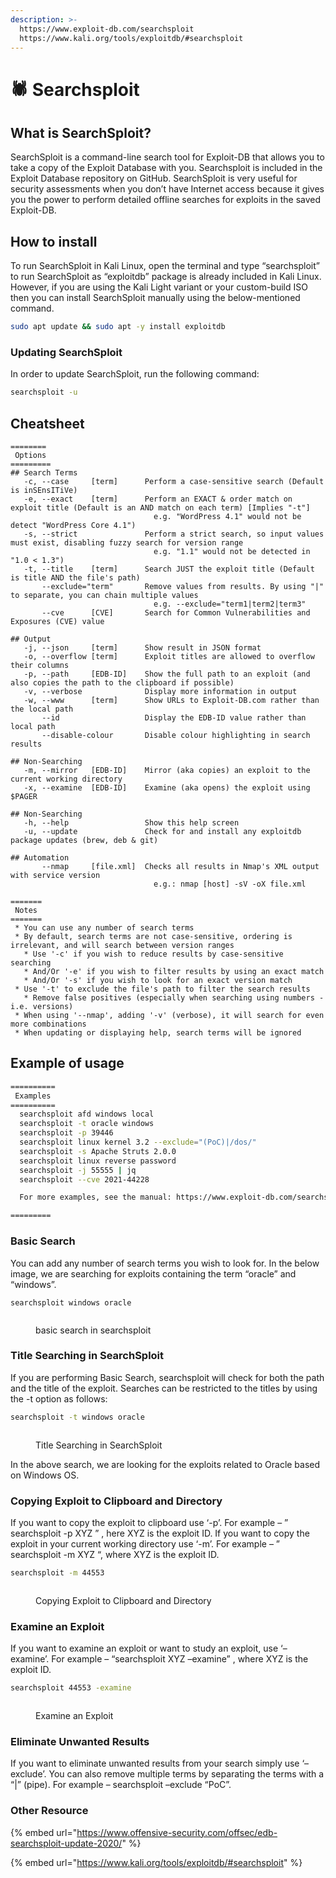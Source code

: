 ```yaml
---
description: >-
  https://www.exploit-db.com/searchsploit
  https://www.kali.org/tools/exploitdb/#searchsploit
---
```


# 🕷 Searchsploit

## What is SearchSploit?

SearchSploit is a command-line search tool for Exploit-DB that allows you to take a copy of the Exploit Database with you. Searchsploit is included in the Exploit Database repository on GitHub. SearchSploit is very useful for security assessments when you don’t have Internet access because it gives you the power to perform detailed offline searches for exploits in the saved Exploit-DB.

## How to install

To run SearchSploit in Kali Linux, open the terminal and type “searchsploit” to run SearchSploit as “exploitdb” package is already included in Kali Linux. However, if you are using the Kali Light variant or your custom-build ISO then you can install SearchSploit manually using the below-mentioned command.

```bash
sudo apt update && sudo apt -y install exploitdb
```

### **Updating SearchSploit**

In order to update SearchSploit, run the following command:

```bash
searchsploit -u
```

## Cheatsheet

```
========
 Options 
=========
## Search Terms
   -c, --case     [term]      Perform a case-sensitive search (Default is inSEnsITiVe)
   -e, --exact    [term]      Perform an EXACT & order match on exploit title (Default is an AND match on each term) [Implies "-t"]
                                e.g. "WordPress 4.1" would not be detect "WordPress Core 4.1")
   -s, --strict               Perform a strict search, so input values must exist, disabling fuzzy search for version range
                                e.g. "1.1" would not be detected in "1.0 < 1.3")
   -t, --title    [term]      Search JUST the exploit title (Default is title AND the file's path)
       --exclude="term"       Remove values from results. By using "|" to separate, you can chain multiple values
                                e.g. --exclude="term1|term2|term3"
       --cve      [CVE]       Search for Common Vulnerabilities and Exposures (CVE) value

## Output
   -j, --json     [term]      Show result in JSON format
   -o, --overflow [term]      Exploit titles are allowed to overflow their columns
   -p, --path     [EDB-ID]    Show the full path to an exploit (and also copies the path to the clipboard if possible)
   -v, --verbose              Display more information in output
   -w, --www      [term]      Show URLs to Exploit-DB.com rather than the local path
       --id                   Display the EDB-ID value rather than local path
       --disable-colour       Disable colour highlighting in search results

## Non-Searching
   -m, --mirror   [EDB-ID]    Mirror (aka copies) an exploit to the current working directory
   -x, --examine  [EDB-ID]    Examine (aka opens) the exploit using $PAGER

## Non-Searching
   -h, --help                 Show this help screen
   -u, --update               Check for and install any exploitdb package updates (brew, deb & git)

## Automation
       --nmap     [file.xml]  Checks all results in Nmap's XML output with service version
                                e.g.: nmap [host] -sV -oX file.xml

=======
 Notes 
=======
 * You can use any number of search terms
 * By default, search terms are not case-sensitive, ordering is irrelevant, and will search between version ranges
   * Use '-c' if you wish to reduce results by case-sensitive searching
   * And/Or '-e' if you wish to filter results by using an exact match
   * And/Or '-s' if you wish to look for an exact version match
 * Use '-t' to exclude the file's path to filter the search results
   * Remove false positives (especially when searching using numbers - i.e. versions)
 * When using '--nmap', adding '-v' (verbose), it will search for even more combinations
 * When updating or displaying help, search terms will be ignored
```

## Example of usage

```bash
==========
 Examples 
==========
  searchsploit afd windows local
  searchsploit -t oracle windows
  searchsploit -p 39446
  searchsploit linux kernel 3.2 --exclude="(PoC)|/dos/"
  searchsploit -s Apache Struts 2.0.0
  searchsploit linux reverse password
  searchsploit -j 55555 | jq
  searchsploit --cve 2021-44228

  For more examples, see the manual: https://www.exploit-db.com/searchsploit

=========
```

### **Basic Search**

You can add any number of search terms you wish to look for. In the below image, we are searching for exploits containing the term “oracle” and “windows”.

```
searchsploit windows oracle
```

<figure><img src="../../.gitbook/assets/Schermata del 2023-07-09 18-56-00.png" alt=""><figcaption><p>basic search in searchsploit</p></figcaption></figure>

### **Title Searching in SearchSploit**

If you are performing Basic Search, searchsploit will check for both the path and the title of the exploit. Searches can be restricted to the titles by using the -t option as follows:

```bash
searchsploit -t windows oracle
```

<figure><img src="../../.gitbook/assets/Schermata del 2023-07-09 18-57-54.png" alt=""><figcaption><p>Title Searching in SearchSploit</p></figcaption></figure>

In the above search, we are looking for the exploits related to Oracle based on Windows OS.&#x20;

### **Copying Exploit to Clipboard and Directory**

If you want to copy the exploit to clipboard use ‘-p’. For example – ” searchsploit -p XYZ ” , here XYZ is the exploit ID. If you want to copy the exploit in your current working directory use ‘-m’. For example – ” searchsploit -m XYZ “, where XYZ is the exploit ID.

```bash
searchsploit -m 44553
```

<figure><img src="../../.gitbook/assets/Schermata del 2023-07-09 18-59-02.png" alt=""><figcaption><p>Copying Exploit to Clipboard and Directory</p></figcaption></figure>

### **Examine an Exploit**

If you want to examine an exploit or want to study an exploit, use ‘–examine’. For example – “searchsploit XYZ –examine” , where XYZ is the exploit ID.

```bash
searchsploit 44553 -examine
```

<figure><img src="../../.gitbook/assets/Schermata del 2023-07-09 19-05-16.png" alt=""><figcaption><p>Examine an Exploit</p></figcaption></figure>

### **Eliminate Unwanted Results**

If you want to eliminate unwanted results from your search simply use ‘–exclude’. You can also remove multiple terms by separating the terms with a “|” (pipe). For example – searchsploit –exclude “PoC”.

### Other Resource

{% embed url="https://www.offensive-security.com/offsec/edb-searchsploit-update-2020/" %}

{% embed url="https://www.kali.org/tools/exploitdb/#searchsploit" %}
